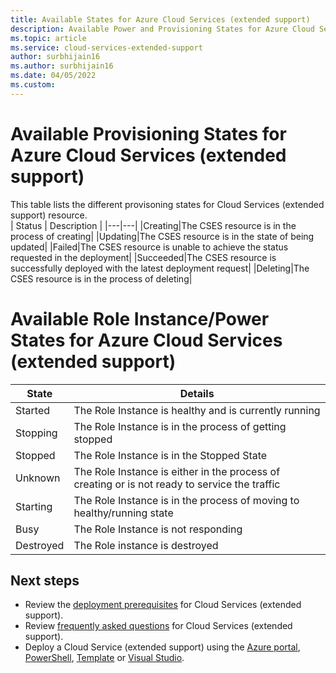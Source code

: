 ```yaml
---
title: Available States for Azure Cloud Services (extended support)
description: Available Power and Provisioning States for Azure Cloud Services (extended support)
ms.topic: article
ms.service: cloud-services-extended-support
author: surbhijain16
ms.author: surbhijain16
ms.date: 04/05/2022
ms.custom: 
---
```


# Available Provisioning States for Azure Cloud Services (extended support)

This table lists the different provisoning states for Cloud Services (extended support) resource.  
| Status |  Description | 
|---|---|
|Creating|The CSES resource is in the process of creating|
|Updating|The CSES resource is in the state of being updated|
|Failed|The CSES resource is unable to achieve the status requested in the deployment|
|Succeeded|The CSES resource is successfully deployed with the latest deployment request|
|Deleting|The CSES resource is in the process of deleting|

# Available Role Instance/Power States for Azure Cloud Services (extended support)
|State|Details|
|---|---|
|Started|The Role Instance is healthy and is currently running|
|Stopping|The Role Instance is in the process of getting stopped|
|Stopped|The Role Instance is in the Stopped State|
|Unknown|The Role Instance is either in the process of creating or is not ready to service the traffic|
|Starting|The Role Instance is in the process of moving to healthy/running state|
|Busy|The Role Instance is not responding|
|Destroyed|The Role instance is destroyed|


## Next steps 
- Review the [deployment prerequisites](deploy-prerequisite.md) for Cloud Services (extended support).
- Review [frequently asked questions](faq.yml) for Cloud Services (extended support).
- Deploy a Cloud Service (extended support) using the [Azure portal](deploy-portal.md), [PowerShell](deploy-powershell.md), [Template](deploy-template.md) or [Visual Studio](deploy-visual-studio.md).
